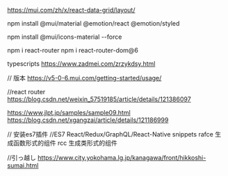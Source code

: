 https://mui.com/zh/x/react-data-grid/layout/

npm install @mui/material @emotion/react @emotion/styled

npm install @mui/icons-material --force

npm i react-router 
npm i react-router-dom@6




typescripts
https://www.zadmei.com/zrzykdsy.html

// 版本 
https://v5-0-6.mui.com/getting-started/usage/


//react router
https://blog.csdn.net/weixin_57519185/article/details/121386097


https://www.jlpt.jp/samples/sample09.html
https://blog.csdn.net/xgangzai/article/details/121186999

// 安装es7插件
//ES7 React/Redux/GraphQL/React-Native snippets
rafce 生成函数形式的组件
rcc 生成类形式的组件

//引っ越し
https://www.city.yokohama.lg.jp/kanagawa/front/hikkoshi-sumai.html